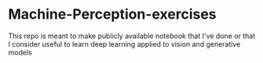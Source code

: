 # Machine-Perception-exercises
This repo is meant to make publicly available notebook that I've done or that I consider useful to learn deep learning applied to vision and generative models
